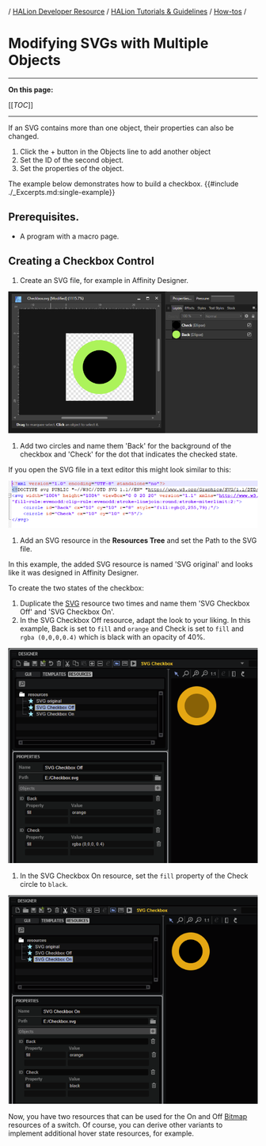 / [HALion Developer Resource](../../HALion-Developer-Resource.md) / [HALion Tutorials & Guidelines](./HALion-Tutorials-Guidelines.md) / [How-tos](./How-tos.md) /

# Modifying SVGs with Multiple Objects

---

**On this page:**

[[_TOC_]]

---

If an SVG contains more than one object, their properties can also be changed.

1. Click the + button in the Objects line to add another object
1. Set the ID of the second object.
1. Set the properties of the object.

The example below demonstrates how to build a checkbox. {{#include ./_Excerpts.md:single-example}}

## Prerequisites.

* A program with a macro page.

## Creating a Checkbox Control

1. Create an SVG file, for example in Affinity Designer.

![Modifying SVGs with Multiple Objects Checkbox](../images/Modifying-SVGs-with-Multiple-Objects-Checkbox.png)

1. Add two circles and name them 'Back' for the background of the checkbox and 'Check' for the dot that indicates the checked state.

If you open the SVG file in a text editor this might look similar to this:

![Modifying SVGs with Multiple Objects Text Editor](../images/Modifying-SVGs-with-Multiple-Objects-Text-Editor.png)

1. Add an SVG resource in the **Resources Tree** and set the Path to the SVG file.

In this example, the added SVG resource is named 'SVG original' and looks like it was designed in Affinity Designer.

To create the two states of the checkbox:

1. Duplicate the [SVG](../../HALion-Macro-Page/pages/SVG.md) resource two times and name them 'SVG Checkbox Off' and 'SVG Checkbox On'.
1. In the SVG Checkbox Off resource, adapt the look to your liking. In this example, Back is set to ``fill`` and ``orange`` and Check is set to ``fill`` and ``rgba (0,0,0,0.4)`` which is black with an opacity of 40%.

![Modifying SVGs with Multiple Objects Off](../images/Modifying-SVGs-with-Multiple-Objects-Off.png)

1. In the SVG Checkbox On resource, set the ``fill`` property of the Check circle to ``black``.

![Modifying SVGs with Multiple Objects On](../images/Modifying-SVGs-with-Multiple-Objects-On.png)

Now, you have two resources that can be used for the On and Off [Bitmap](../../HALion-Macro-Page/pages/Bitmap.md) resources of a switch.
Of course, you can derive other variants to implement additional hover state resources, for example.

